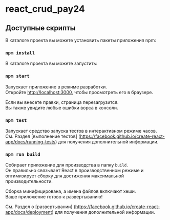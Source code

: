 # react_crud_pay24


## Доступные скрипты

В каталоге проекта вы можете установить пакеты приложения npm:

### `npm install`


В каталоге проекта вы можете запустить:

### `npm start`

Запускает приложение в режиме разработки. <br />
Откройте [http://localhost:3000](http://localhost:3000), чтобы просмотреть его в браузере.

Если вы внесете правки, страница перезагрузится. <br />
Вы также увидите любые ошибки ворса в консоли.

### `npm test`

Запускает средство запуска тестов в интерактивном режиме часов. <br />
См. Раздел [выполнение тестов] (https://facebook.github.io/create-react-app/docs/running-tests) для получения дополнительной информации.

### `npm run build`

Собирает приложение для производства в папку `build`. <br />
Он правильно связывает React в производственном режиме и оптимизирует сборку для достижения максимальной производительности.

Сборка минифицирована, а имена файлов включают хеши. <br />
Ваше приложение готово к развертыванию!

См. Раздел о [развертывании] (https://facebook.github.io/create-react-app/docs/deployment) для получения дополнительной информации.